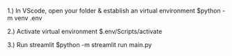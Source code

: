 1.) In VScode, open your folder & establish an virtual environment $python -m venv .env 
 
2.) Activate virtual environment $.env/Scripts/activate 
 
3.) Run streamlit $python -m streamlit run main.py

